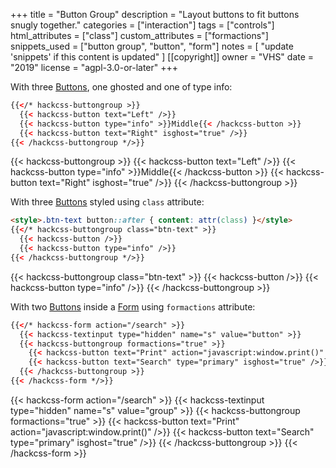 +++
title = "Button Group"
description = "Layout buttons to fit buttons snugly together."
categories = ["interaction"]
tags = ["controls"]
html_attributes = ["class"]
custom_attributes = ["formactions"]
snippets_used = ["button group", "button", "form"]
notes = [
  "update 'snippets' if this content is updated"
]
[[copyright]]
  owner = "VHS"
  date = "2019"
  license = "agpl-3.0-or-later"
+++

With three [Buttons](../button), one ghosted and one of type info:

```html
{{</* hackcss-buttongroup >}}
  {{< hackcss-button text="Left" />}}
  {{< hackcss-button type="info" >}}Middle{{< /hackcss-button >}}
  {{< hackcss-button text="Right" isghost="true" />}}
{{< /hackcss-buttongroup */>}}
```

{{< hackcss-buttongroup >}}
  {{< hackcss-button text="Left" />}}
  {{< hackcss-button type="info" >}}Middle{{< /hackcss-button >}}
  {{< hackcss-button text="Right" isghost="true" />}}
{{< /hackcss-buttongroup >}}

With three [Buttons](../button) styled using `class` attribute:

```html
<style>.btn-text button::after { content: attr(class) }</style>
{{</* hackcss-buttongroup class="btn-text" >}}
  {{< hackcss-button />}}
  {{< hackcss-button type="info" />}}
{{< /hackcss-buttongroup */>}}
```

<style>.btn-text button::after { content: attr(class) }</style>
{{< hackcss-buttongroup class="btn-text" >}}
  {{< hackcss-button />}}
  {{< hackcss-button type="info" />}}
{{< /hackcss-buttongroup >}}

With two [Buttons](../button) inside a [Form](../form) using `formactions` attribute:

```html
{{</* hackcss-form action="/search" >}}
  {{< hackcss-textinput type="hidden" name="s" value="button" >}}
  {{< hackcss-buttongroup formactions="true" >}}
    {{< hackcss-button text="Print" action="javascript:window.print()" />}}
    {{< hackcss-button text="Search" type="primary" isghost="true" />}}
  {{< /hackcss-buttongroup >}}
{{< /hackcss-form */>}}
```

{{< hackcss-form action="/search" >}}
  {{< hackcss-textinput type="hidden" name="s" value="group" >}}
  {{< hackcss-buttongroup formactions="true" >}}
    {{< hackcss-button text="Print" action="javascript:window.print()" />}}
    {{< hackcss-button text="Search" type="primary" isghost="true" />}}
  {{< /hackcss-buttongroup >}}
{{< /hackcss-form >}}
